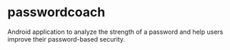 # passwordcoach
Android application to analyze the strength of a password and help users improve their password-based security.

